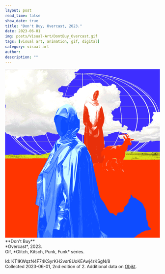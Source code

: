 ```yaml
---
layout: post
read_time: false
show_date: true
title: "Don't Buy, Overcast, 2023."
date: 2023-06-01
img: posts/Visual-Art/DontBuy_Overcast.gif
tags: [visual art, animation, gif, digital]
category: visual art
author: 
description: ""
---
```


<img src='./assets/img/posts/Visual-Art/DontBuy_Overcast.gif'>

<br>
**Don't Buy**
<br>*Overcast*, 2023.
<br>Gif, *Glitch, Kitsch, Punk, Funk* series.


 <div class="page-separator"></div>

Id: KT1KWqzN4F74KSyrKH2vsr8UoKEAwj4rKSgN/8
<br>Collected 2023-06-01, 2nd edition of 2. Additional data on [Objkt](https://objkt.com/tokens/KT1KWqzN4F74KSyrKH2vsr8UoKEAwj4rKSgN/8).
